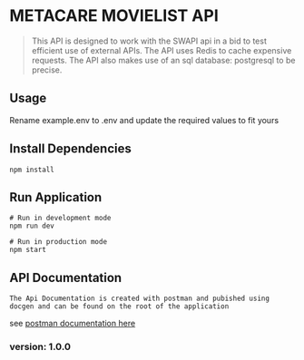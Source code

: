 # METACARE MOVIELIST API

> This API is designed to work with the SWAPI api in a bid to test efficient use of external APIs. The API uses Redis to cache expensive requests. The API also makes use of an sql database: postgresql to be precise.

## Usage

Rename example.env to .env and update the required values to fit yours

## Install Dependencies

```
npm install
```

## Run Application

```
# Run in development mode
npm run dev

# Run in production mode
npm start
```

## API Documentation

```
The Api Documentation is created with postman and pubished using docgen and can be found on the root of the application

```

see [postman documentation here](https://cjay-metacare-api.herokuapp.com/)

### version: 1.0.0
